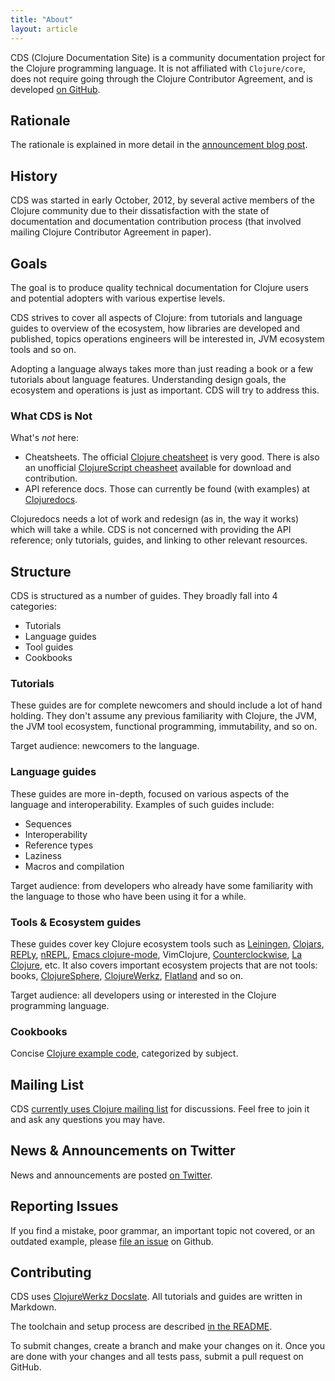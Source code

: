```yaml
---
title: "About"
layout: article
---
```


CDS (Clojure Documentation Site) is a community documentation project for the Clojure programming language. It is not affiliated with
`Clojure/core`, does not require going through the Clojure Contributor Agreement, and is developed [on GitHub](http://github.com/clojuredocs).

## Rationale

The rationale is explained in more detail in the [announcement blog post](http://blog.clojurewerkz.org/blog/2012/10/10/announcing-a-new-clojure-documentation-project/).

## History

CDS was started in early October, 2012, by several active members of the Clojure community due to their dissatisfaction
with the state of documentation and documentation contribution process (that involved mailing Clojure Contributor Agreement in paper).


## Goals

The goal is to produce quality technical documentation for Clojure users and potential adopters with various expertise levels.

CDS strives to cover all aspects of Clojure: from tutorials and language guides to overview of the ecosystem, how
libraries are developed and published, topics operations engineers will be interested in, JVM ecosystem tools
and so on.

Adopting a language always takes more than just reading a book or a few tutorials about language features. Understanding
design goals, the ecosystem and operations is just as important. CDS will try to address this.


### What CDS is Not

What's *not* here:

  * Cheatsheets. The official [Clojure cheatsheet](http://clojure.org/cheatsheet) is very good.  There is also an unofficial [ClojureScript cheasheet](https://github.com/fogus/clojurescript-cheatsheet) available for download and contribution.
  * API reference docs. Those can currently be found (with examples) at [Clojuredocs](http://clojuredocs.org/).

Clojuredocs needs a lot of work and redesign (as in, the way it works) which will take a while. CDS is not concerned with providing the API reference;
only tutorials, guides, and linking to other relevant resources.



## Structure

CDS is structured as a number of guides. They broadly fall into 4 categories:

  * Tutorials
  * Language guides
  * Tool guides
  * Cookbooks


### Tutorials

These guides are for complete newcomers and should include a lot of hand holding. They don't assume any
previous familiarity with Clojure, the JVM, the JVM tool ecosystem, functional programming, immutability, and so on.

Target audience: newcomers to the language.


### Language guides

These guides are more in-depth, focused on various aspects of the language and interoperability.
Examples of such guides include:

  * Sequences
  * Interoperability
  * Reference types
  * Laziness
  * Macros and compilation

Target audience: from developers who already have some familiarity with the language to those who have been using it for
a while.


### Tools & Ecosystem guides

These guides cover key Clojure ecosystem tools such as [Leiningen](http://leiningen.org), [Clojars](http://clojars.org), [REPLy](https://github.com/trptcolin/reply),
[nREPL](https://github.com/clojure/tools.nrepl), [Emacs clojure-mode](https://github.com/technomancy/clojure-mode), VimClojure, [Counterclockwise](https://code.google.com/p/counterclockwise/), [La Clojure](http://plugins.jetbrains.com/plugin?pluginId=4050), etc. It also covers important ecosystem projects that are not tools: books,
[ClojureSphere](http://www.clojuresphere.com/), [ClojureWerkz](http://clojurewerkz.org/), [Flatland](https://github.com/flatland) and so on.

Target audience: all developers using or interested in the Clojure programming language.



### Cookbooks

Concise [Clojure example code](content.html#cookbooks), categorized by subject.



## Mailing List

CDS [currently uses Clojure mailing list](https://groups.google.com/group/clojure) for discussions. Feel free to join it and ask any questions you may have.


## News & Announcements on Twitter

News and announcements are posted [on Twitter](http://twitter.com/clojuredocs).



## Reporting Issues

If you find a mistake, poor grammar, an important topic not covered, or an outdated example, please [file an issue](http://github.com/clojuredocs/guides/issues) on Github.


## Contributing

CDS uses [ClojureWerkz Docslate](https://github.com/clojurewerkz/docslate). All tutorials and guides are written in Markdown.

The toolchain and setup process are described [in the README](https://github.com/clojuredocs/guides/blob/master/README-tools.md).

To submit changes, create a branch and make your changes on it. Once you are done with your changes and all tests pass, submit a pull request
on GitHub.

